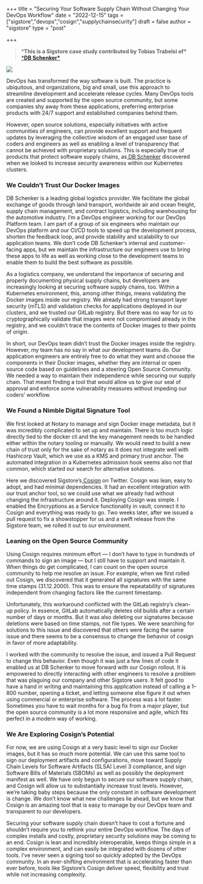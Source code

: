 +++
title = "Securing Your Software Supply Chain Without Changing Your DevOps Workflow"
date = "2022-12-15"
tags = ["sigstore","devops","cosign","supplychainsecurity"]
draft = false
author = "sigstore"
type = "post"

+++

> ***This is a Sigstore case study contributed by Tobias Trabelsi of\*** [***DB Schenker\***](https://www.dbschenker.com/de-de)

![](images/casestudy1.png)

DevOps has transformed the way software is built. The practice is ubiquitous, and organizations, big and small, use this approach to streamline development and accelerate release cycles. Many DevOps tools are created and supported by the open source community, but some companies shy away from these applications, preferring enterprise products with 24/7 support and established companies behind them.

However, open source solutions, especially initiatives with active communities of engineers, can provide excellent support and frequent updates by leveraging the collective wisdom of an engaged user base of coders and engineers as well as enabling a level of transparency that cannot be achieved with proprietary solutions. This is especially true of products that protect software supply chains, as[ DB Schenker](http://dbschenker.com/) discovered when we looked to increase security awareness within our Kubernetes clusters.

### **We Couldn’t Trust Our Docker Images**

DB Schenker is a leading global logistics provider. We facilitate the global exchange of goods through land transport, worldwide air and ocean freight, supply chain management, and contract logistics, including warehousing for the automotive industry. I’m a DevOps engineer working for our DevOps Platform team. I am part of a group of six engineers who maintain our DevOps platform and our CI/CD tools to speed up the development process, shorten the feedback loop, and provide stability and scalability to our application teams. We don’t code DB Schenker’s internal and customer-facing apps, but we maintain the infrastructure our engineers use to bring these apps to life as well as working close to the development teams to enable them to build the best software as possible.

As a logistics company, we understand the importance of securing and properly documenting physical supply chains, but developers are increasingly looking at securing software supply chains, too. Within a Kubernetes environment, this, among other things, means validating the Docker images inside our registry. We already had strong transport layer security (mTLS) and validation checks for applications deployed in our clusters, and we trusted our GitLab registry. But there was no way for us to cryptographically validate that images were not compromised already in the registry, and we couldn’t trace the contents of Docker images to their points of origin.

In short, our DevOps team didn’t trust the Docker images inside the registry. However, my team has no say in what our development teams do. Our application engineers are entirely free to do what they want and choose the components in their Docker images, whether they are internal or open source code based on guidelines and a steering Open Source Community. We needed a way to maintain their independence while securing our supply chain. That meant finding a tool that would allow us to give our seal of approval and enforce some vulnerability measures without impeding our coders’ workflow.

### **We Found a Nimble Digital Signature Tool**

We first looked at Notary to manage and sign Docker image metadata, but it was incredibly complicated to set up and maintain. There is too much logic directly tied to the docker cli and the key management needs to be handled either within the notary tooling or manually. We would need to build a new chain of trust only for the sake of notary as it does not integrate well with Hashicorp Vault, which we use as a KMS and primary trust anchor. The automated integration in a Kubernetes admission hook seems also not that common, which started our search for alternative solutions.

Here we discovered Sigstore’s[ Cosign](https://github.com/sigstore/cosign) on Twitter. Cosign was lean, easy to adopt, and had minimal dependencies. It had an excellent integration with our trust anchor tool, so we could use what we already had without changing the infrastructure around it. Deploying Cosign was simple. I enabled the Encryptions as a Service functionality in vault, connect it to Cosign and everything was ready to go. Two weeks later, after we issued a pull request to fix a showstopper for us and a swift release from the Sigstore team, we rolled it out to our environment.

### **Leaning on the Open Source Community**

Using Cosign requires minimum effort — I don’t have to type in hundreds of commands to sign an image — but I still have to support and maintain it. When things do get complicated, I can count on the open source community to help me resolve an issue. For example, when we first rolled out Cosign, we discovered that it generated all signatures with the same time stamps (31.12.2000). This was to ensure the repeatability of signatures independent from changing factors like the current timestamp.

Unfortunately, this workaround conflicted with the GitLab registry’s clean-up policy. In essence, GitLab automatically deletes old builds after a certain number of days or months. But it was also deleting our signatures because deletions were based on time stamps, not file types. We were searching for solutions to this issue and discovered that others were facing the same issue and there seems to be a consensus to change the behavior of cosign in favor of more adaptability.

I worked with the community to resolve the issue, and issued a Pull Request to change this behavior. Even though it was just a few lines of code it enabled us at DB Schenker to move forward with our Cosign rollout. It is empowered to directly interacting with other engineers to resolve a problem that was plaguing our company and other Sigstore users. It felt good to have a hand in writing and maintaining this application instead of calling a 1–800 number, opening a ticket, and letting someone else figure it out when using commercial or enterprise software. The process was a lot faster. Sometimes you have to wait months for a bug fix from a major player, but the open source community is a lot more responsive and agile, which fits perfect in a modern way of working.

### **We Are Exploring Cosign’s Potential**

For now, we are using Cosign at a very basic level to sign our Docker images, but it has so much more potential. We can use this same tool to sign our deployment artifacts and configurations, move toward Supply Chain Levels for Software Artifacts (SLSA) Level 3 compliance, and sign Software Bills of Materials (SBOMs) as well as possibly the deployment manifest as well. We have only begun to secure our software supply chain, and Cosign will allow us to substantially increase trust levels. However, we’re taking baby steps because the only constant in software development is change. We don’t know what new challenges lie ahead, but we know that Cosign is an amazing tool that is easy to manage by our DevOps team and transparent to our developers.

Securing your software supply chain doesn’t have to cost a fortune and shouldn’t require you to rethink your entire DevOps workflow. The days of complex installs and costly, proprietary security solutions may be coming to an end. Cosign is lean and incredibly interoperable, keeps things simple in a complex environment, and can easily be integrated with dozens of other tools. I’ve never seen a signing tool so quickly adopted by the DevOps community. In an ever-shifting environment that is accelerating faster than ever before, tools like Sigstore’s Cosign deliver speed, flexibility and trust while not increasing complexity.